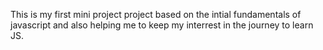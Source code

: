 This is my first mini project project based on the intial fundamentals of javascript and 
also helping me to keep my interrest in the journey to learn JS.
